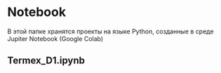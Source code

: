 # Notebook
В этой папке хранятся проекты на языке Python, созданные в среде Jupiter Notebook (Google Colab)
## Termex_D1.ipynb
